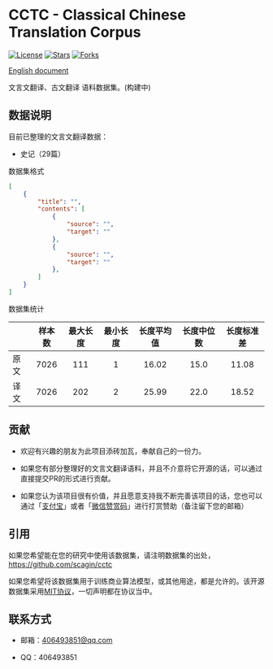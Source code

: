 # CCTC - Classical Chinese Translation Corpus

[![License](https://img.shields.io/github/license/scagin/cctc)](https://github.com/Scagin/CCTC/blob/master/LICENSE)
[![Stars](https://img.shields.io/github/stars/scagin/cctc)](#)
[![Forks](https://img.shields.io/github/forks/scagin/cctc)](#)


[English document](./README.EN.md)

文言文翻译、古文翻译 语料数据集。(构建中)

## 数据说明

目前已整理的文言文翻译数据：

- 史记（29篇）

数据集格式

```json
[
    {
        "title": "",
        "contents": [
            {
                "source": "",
                "target": ""
            },
            {
                "source": "",
                "target": ""
            },
        ]
    }
]
```

数据集统计

|    |样本数|最大长度|最小长度|长度平均值|长度中位数|长度标准差|
|----|:---:|:------:|:-----:|:-------:|:-------:|:-------:|
|原文|7026  |111    |1      |16.02    |15.0     |11.08    |
|译文|7026  |202    |2      |25.99    |22.0     |18.52    |

## 贡献

- 欢迎有兴趣的朋友为此项目添砖加瓦，奉献自己的一份力。

- 如果您有部分整理好的文言文翻译语料，并且不介意将它开源的话，可以通过直接提交PR的形式进行贡献。

- 如果您认为该项目很有价值，并且愿意支持我不断完善该项目的话，您也可以通过「[支付宝](./static/alipay.jpg)」或者「[微信赞赏码](./static/wechat.jpg)」进行打赏赞助（备注留下您的邮箱）

## 引用

如果您希望能在您的研究中使用该数据集，请注明数据集的出处，https://github.com/scagin/cctc

如果您希望将该数据集用于训练商业算法模型，或其他用途，都是允许的。该开源数据集采用[MIT协议](.LICENSE)，一切声明都在协议当中。

## 联系方式

- 邮箱：406493851@qq.com

- QQ：406493851
